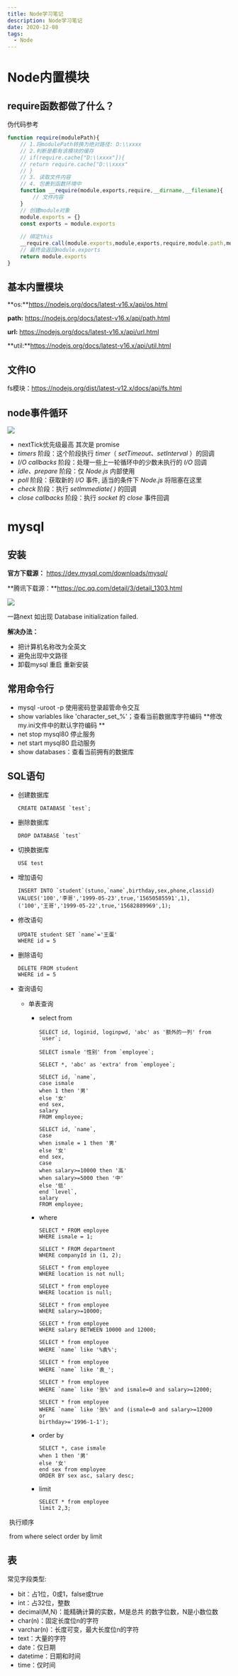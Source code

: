 ```yaml
---
title: Node学习笔记
description: Node学习笔记
date: 2020-12-08
tags:
  - Node
---
```


# Node内置模块

## require函数都做了什么？

 伪代码参考

```js
function require(modulePath){
    // 1.将modulePath转换为绝对路径: D:\\xxxx
    // 2.判断是都有该模块的缓存
    // if(require.cache["D:\\xxxx"]){
    // return require.cache["D:\\xxxx"
    // }
    // 3. 读取文件内容
    // 4. 包裹到函数环境中
    function __require(module,exports,require,__dirname,__filename){
        // 文件内容
    }
    // 创建module对象
    module.exports = {}
    const exports = module.exports
    
    // 绑定this 
    __require.call(module.exports,module,exports,require,module.path,module.filename)
    // 最终会返回module.exports
    return module.exports
}

```

## 基本内置模块

**os:**https://nodejs.org/docs/latest-v16.x/api/os.html

**path:** https://nodejs.org/docs/latest-v16.x/api/path.html

**url:** https://nodejs.org/docs/latest-v16.x/api/url.html

**util:**https://nodejs.org/docs/latest-v16.x/api/util.html

## 文件IO

fs模块：https://nodejs.org/dist/latest-v12.x/docs/api/fs.html



## node事件循环

![](D:\A桌面文件夹\vitePress\vitepress-blog-zaun-master\vitepress-blog-zaun-master\public\node事件循环.png)

- nextTick优先级最高 其次是 promise
- *timers* 阶段：这个阶段执行 *timer*（ *setTimeout、setInterval* ）的回调
- *I/O callbacks* 阶段：处理一些上一轮循环中的少数未执行的 *I/O* 回调
- *idle、prepare* 阶段：仅 *Node.js* 内部使用
- *poll* 阶段：获取新的 *I/O* 事件, 适当的条件下 *Node.js* 将阻塞在这里
- *check* 阶段：执行 *setImmediate( )* 的回调
- *close callbacks* 阶段：执行 *socket* 的 *close* 事件回调

# mysql

## 安装

**官方下载源：** https://dev.mysql.com/downloads/mysql/

**腾讯下载源：**https://pc.qq.com/detail/3/detail_1303.html

![](D:\A桌面文件夹\vitePress\vitepress-blog-zaun-master\vitepress-blog-zaun-master\public\mysql1.png)

一路next 如出现 Database initialization failed. 

**解决办法：**

- 把计算机名称改为全英文 
- 避免出现中文路径
- 卸载mysql 重启 重新安装



## 常用命令行

- mysql -uroot -p 使用密码登录超管命令交互
- show variables like 'character\_set\_%'；查看当前数据库字符编码   **修改my.ini文件中的默认字符编码 **
- net stop mysql80 停止服务
- net start mysql80 启动服务
- show databases：查看当前拥有的数据库

## SQL语句 

- 创建数据库  

  ```
  CREATE DATABASE `test`;
  ```

- 删除数据库

  ```
  DROP DATABASE `test`
  ```

- 切换数据库

  ```
  USE test
  ```





- 增加语句

  ```
  INSERT INTO `student`(stuno,`name`,birthday,sex,phone,classid)
  VALUES('100','李哥','1999-05-23',true,'15650585591',1),
  ('100','王哥','1999-05-22',true,'15682889969',1);
  ```

- 修改语句

  ```
  UPDATE student SET `name`='王蛋'
  WHERE id = 5
  ```

- 删除语句

  ```
  DELETE FROM student
  WHERE id = 5
  ```

- 查询语句

  - 单表查询

    - select from	

      ```
      SELECT id, loginid, loginpwd, 'abc' as '额外的一列' from `user`;
      
      SELECT ismale '性别' from `employee`;
      	
      SELECT *, 'abc' as 'extra' from `employee`;
      
      SELECT id, `name`, 
      case ismale
      when 1 then '男'
      else '女'
      end sex, 
      salary 
      FROM employee;
      
      SELECT id, `name`, 
      case
      when ismale = 1 then '男'
      else '女'
      end sex, 
      case
      when salary>=10000 then '高'
      when salary>=5000 then '中'
      else '低'
      end `level`,
      salary
      FROM employee;
      ```

    - where

      ```
      SELECT * FROM employee
      WHERE ismale = 1;
      
      SELECT * FROM department
      WHERE companyId in (1, 2);
      
      SELECT * from employee
      WHERE location is not null;
      
      SELECT * from employee
      WHERE location is null;
      
      SELECT * from employee
      WHERE salary>=10000;
      
      SELECT * from employee
      WHERE salary BETWEEN 10000 and 12000;
      
      SELECT * from employee
      WHERE `name` like '%袁%';
      
      SELECT * from employee
      WHERE `name` like '袁_';
      
      SELECT * from employee
      WHERE `name` like '张%' and ismale=0 and salary>=12000;
      
      SELECT * from employee
      WHERE `name` like '张%' and (ismale=0 and salary>=12000
      or
      birthday>='1996-1-1');
      ```

    - order by

      ```
      SELECT *, case ismale
      when 1 then '男'
      else '女'
      end sex from employee
      ORDER BY sex asc, salary desc;
      ```

    - limit

      ```
      SELECT * from employee
      limit 2,3;
      ```

​		执行顺序

​		from where select order by limit

##  表

常见字段类型:

- bit：占1位，0或1，false或true
- int：占32位，整数
- decimal(M,N)：能精确计算的实数，M是总共 的数字位数，N是小数位数
- char(n)：固定长度位n的字符
- varchar(n)：长度可变，最大长度位n的字符
- text：大量的字符
- date：仅日期
- datetime：日期和时间
- time：仅时间

 
